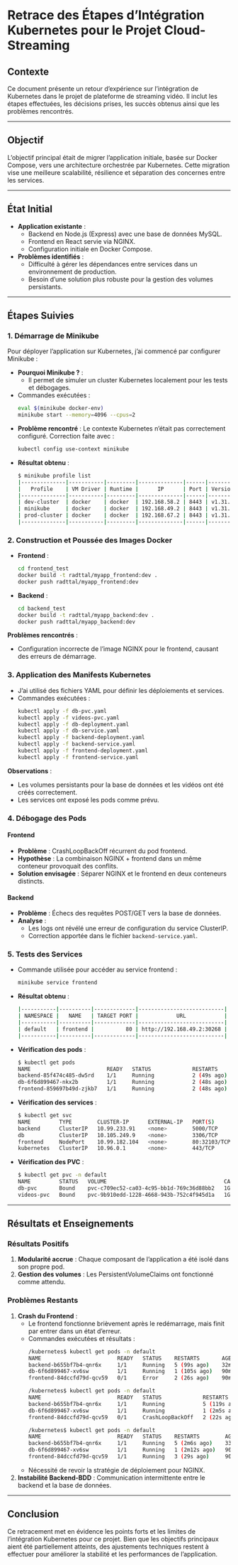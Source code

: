 # Retrace des Étapes d’Intégration Kubernetes pour le Projet Cloud-Streaming

## Contexte
Ce document présente un retour d’expérience sur l’intégration de Kubernetes dans le projet de plateforme de streaming vidéo. Il inclut les étapes effectuées, les décisions prises, les succès obtenus ainsi que les problèmes rencontrés.

---

## Objectif
L’objectif principal était de migrer l’application initiale, basée sur Docker Compose, vers une architecture orchestrée par Kubernetes. Cette migration vise une meilleure scalabilité, résilience et séparation des concernes entre les services.

---

## État Initial
- **Application existante** :
  - Backend en Node.js (Express) avec une base de données MySQL.
  - Frontend en React servie via NGINX.
  - Configuration initiale en Docker Compose.
- **Problèmes identifiés** :
  - Difficulté à gérer les dépendances entre services dans un environnement de production.
  - Besoin d’une solution plus robuste pour la gestion des volumes persistants.

---

## Étapes Suivies

### 1. Démarrage de Minikube
Pour déployer l’application sur Kubernetes, j’ai commencé par configurer Minikube :
- **Pourquoi Minikube ?** :
  - Il permet de simuler un cluster Kubernetes localement pour les tests et débogages.
- Commandes exécutées :
  ```bash
  eval $(minikube docker-env)
  minikube start --memory=4096 --cpus=2
  ```
- **Problème rencontré** : Le contexte Kubernetes n’était pas correctement configuré. Correction faite avec :
  ```bash
  kubectl config use-context minikube
  ```
- **Résultat obtenu** :
  ```bash
  $ minikube profile list
  |--------------|-----------|---------|--------------|------|---------|---------|-------|----------------|--------------------|
  |   Profile    | VM Driver | Runtime |      IP      | Port | Version | Status  | Nodes | Active Profile | Active Kubecontext |
  |--------------|-----------|---------|--------------|------|---------|---------|-------|----------------|--------------------|
  | dev-cluster  | docker    | docker  | 192.168.58.2 | 8443 | v1.31.0 | Running |     1 |                |                    |
  | minikube     | docker    | docker  | 192.168.49.2 | 8443 | v1.31.0 | Running |     1 | *              |                    |
  | prod-cluster | docker    | docker  | 192.168.67.2 | 8443 | v1.31.0 | Running |     1 |                | *                  |
  |--------------|-----------|---------|--------------|------|---------|---------|-------|----------------|--------------------|
  ```

### 2. Construction et Poussée des Images Docker
- **Frontend** :
  ```bash
  cd frontend_test
  docker build -t radttal/myapp_frontend:dev .
  docker push radttal/myapp_frontend:dev
  ```
- **Backend** :
  ```bash
  cd backend_test
  docker build -t radttal/myapp_backend:dev .
  docker push radttal/myapp_backend:dev
  ```

**Problèmes rencontrés** :
- Configuration incorrecte de l’image NGINX pour le frontend, causant des erreurs de démarrage.

### 3. Application des Manifests Kubernetes
- J’ai utilisé des fichiers YAML pour définir les déploiements et services.
- Commandes exécutées :
  ```bash
  kubectl apply -f db-pvc.yaml
  kubectl apply -f videos-pvc.yaml
  kubectl apply -f db-deployment.yaml
  kubectl apply -f db-service.yaml
  kubectl apply -f backend-deployment.yaml
  kubectl apply -f backend-service.yaml
  kubectl apply -f frontend-deployment.yaml
  kubectl apply -f frontend-service.yaml
  ```

**Observations** :
- Les volumes persistants pour la base de données et les vidéos ont été créés correctement.
- Les services ont exposé les pods comme prévu.

### 4. Débogage des Pods
#### Frontend
- **Problème** : CrashLoopBackOff récurrent du pod frontend.
- **Hypothèse** : La combinaison NGINX + frontend dans un même conteneur provoquait des conflits.
- **Solution envisagée** : Séparer NGINX et le frontend en deux conteneurs distincts.

#### Backend
- **Problème** : Échecs des requêtes POST/GET vers la base de données.
- **Analyse** :
  - Les logs ont révélé une erreur de configuration du service ClusterIP.
  - Correction apportée dans le fichier `backend-service.yaml`.

### 5. Tests des Services
- Commande utilisée pour accéder au service frontend :
  ```bash
  minikube service frontend
  ```
- **Résultat obtenu** :
  ```bash
  |-----------|----------|-------------|---------------------------|
  | NAMESPACE |   NAME   | TARGET PORT |            URL            |
  |-----------|----------|-------------|---------------------------|
  | default   | frontend |          80 | http://192.168.49.2:30268 |
  |-----------|----------|-------------|---------------------------|
  ```
- **Vérification des pods** :
  ```bash
  $ kubectl get pods
  NAME                        READY   STATUS             RESTARTS      AGE
  backend-85f474c485-dw5rd    1/1     Running            2 (49s ago)   8m42s
  db-6f6d899467-nkx2b         1/1     Running            2 (48s ago)   8m18s
  frontend-859697b49d-zjkb7   1/1     Running            2 (48s ago)   7m25s
  ```
- **Vérification des services** :
  ```bash
  $ kubectl get svc
  NAME         TYPE        CLUSTER-IP      EXTERNAL-IP   PORT(S)        AGE
  backend      ClusterIP   10.99.233.91    <none>        5000/TCP       9m3s
  db           ClusterIP   10.105.249.9    <none>        3306/TCP       8m37s
  frontend     NodePort    10.99.182.104   <none>        80:32103/TCP   7m52s
  kubernetes   ClusterIP   10.96.0.1       <none>        443/TCP        19m
  ```
- **Vérification des PVC** :
  ```bash
  $ kubectl get pvc -n default
  NAME         STATUS   VOLUME                                     CAPACITY   ACCESS MODES   STORAGECLASS   AGE
  db-pvc       Bound    pvc-c709ec52-ca03-4c95-bb1d-769c36d88bb2   1Gi        RWO            standard       13s
  videos-pvc   Bound    pvc-9b910edd-1228-4668-943b-752c4f945d1a   1Gi        RWO            standard       13s
  ```

---

## Résultats et Enseignements

### Résultats Positifs
1. **Modularité accrue** : Chaque composant de l’application a été isolé dans son propre pod.
2. **Gestion des volumes** : Les PersistentVolumeClaims ont fonctionné comme attendu.

### Problèmes Restants
1. **Crash du Frontend** :
   - Le frontend fonctionne brièvement après le redémarrage, mais finit par entrer dans un état d’erreur.
   - Commandes exécutées et résultats :
     ```bash
     /kubernetes$ kubectl get pods -n default
     NAME                        READY   STATUS    RESTARTS       AGE
     backend-b655bf7b4-qnr6x     1/1     Running   5 (99s ago)    32m
     db-6f6d899467-xv6sw         1/1     Running   1 (105s ago)   90m
     frontend-84dccfd79d-qcv59   0/1     Error     2 (26s ago)    90m

     /kubernetes$ kubectl get pods -n default
     NAME                        READY   STATUS             RESTARTS       AGE
     backend-b655bf7b4-qnr6x     1/1     Running            5 (119s ago)   33m
     db-6f6d899467-xv6sw         1/1     Running            1 (2m5s ago)   90m
     frontend-84dccfd79d-qcv59   0/1     CrashLoopBackOff   2 (22s ago)    90m

     /kubernetes$ kubectl get pods -n default
     NAME                        READY   STATUS    RESTARTS        AGE
     backend-b655bf7b4-qnr6x     1/1     Running   5 (2m6s ago)    33m
     db-6f6d899467-xv6sw         1/1     Running   1 (2m12s ago)   90m
     frontend-84dccfd79d-qcv59   1/1     Running   3 (29s ago)     90m
     ```
   - Nécessité de revoir la stratégie de déploiement pour NGINX.
2. **Instabilité Backend-BDD** : Communication intermittente entre le backend et la base de données.

---

## Conclusion
Ce retracement met en évidence les points forts et les limites de l’intégration Kubernetes pour ce projet. Bien que les objectifs principaux aient été partiellement atteints, des ajustements techniques restent à effectuer pour améliorer la stabilité et les performances de l’application.
